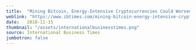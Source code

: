```yaml
---
title:  "Mining Bitcoin, Energy-Intensive Cryptocurrencies Could Worsen Climate Change, Report Says"
weblink: "https://www.ibtimes.com/mining-bitcoin-energy-intensive-cryptocurrencies-could-worsen-climate-change-report-2732806"
date:   2018-11-15
thumbnail: "/assets/internationalbusinesstimes.png"
source: International Business Times
jumbotron: false
---
```

